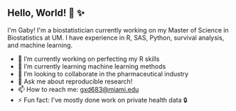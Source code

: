 ## Hello, World! :love_letter: :sparkles:
I'm Gaby! I'm a biostatistician currently working on my Master of Science in Biostatistics at UM. I have experience in R, SAS, Python, survival analysis, and machine learning.

- 🔭 I’m currently working on perfecting my R skills
- 🌱 I’m currently learning machine learning methods 
- 👯 I’m looking to collaborate in the pharmaceutical industry
- 💬 Ask me about reproducible research!
- 📫 How to reach me: gxd683@miami.edu
- ⚡ Fun fact: I've mostly done work on private health data :lock: 

